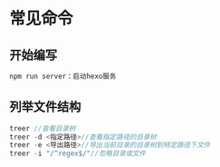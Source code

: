 
# 常见命令
## 开始编写
```js
npm run server：启动hexo服务
```
## 列举文件结构
```js
treer //查看目录树
treer -d <指定路径>//查看指定路径的目录树
treer -e <导出路径>//导出当前目录的目录树到特定路径下文件
treer -i "/^regex$/"//忽略目录或文件
```